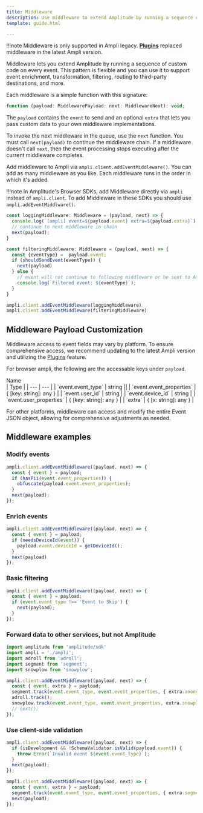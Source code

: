 ```yaml
---
title: Middleware
description: Use middleware to extend Amplitude by running a sequence of custom code on every event. This pattern is flexible and you can use it to support event enrichment, transformation, filtering, routing to third-party destinations, and more.
template: guide.html

---
```


!!!note
    Middleware is only supported in Ampli legacy. **[Plugins](../plugin/)** replaced middleware in the latest Ampli version.

Middleware lets you extend Amplitude by running a sequence of custom code on every event.
 This pattern is flexible and you can use it to support event enrichment, transformation, filtering, routing to third-party destinations, and more.

Each middleware is a simple function with this signature:

```js
function (payload: MiddlewarePayload: next: MiddlewareNext): void;
```

The `payload` contains the `event` to send and an optional `extra` that lets you pass custom data to your own middleware implementations.

To invoke the next middleware in the queue, use the `next` function.
 You must call `next(payload)` to continue the middleware chain. If a middleware doesn't call `next`, then the event processing stops executing after the current middleware completes.

Add middleware to Ampli via `ampli.client.addEventMiddleware()`. You can add as many middleware as you like. Each middleware runs in the order in which it's added.

!!!note
    In Amplitude's Browser SDKs, add Middleware directly via `ampli` instead of `ampli.client`. To add Middleware in these
    SDKs you should use `ampli.addEventMiddlware()`.

```js
const loggingMiddleware: Middleware = (payload, next) => {
  console.log(`[ampli] event=${payload.event} extra=${payload.extra}`);
  // continue to next middleware in chain
  next(payload);
}

const filteringMiddleware: Middleware = (payload, next) => {
  const {eventType} =  payload.event;
  if (shouldSendEvent(eventType)) {
    next(payload)
  } else {
    // event will not continue to following middleware or be sent to Amplitude
    console.log(`Filtered event: ${eventType}`);
  }
}

ampli.client.addEventMiddleware(loggingMiddleware)
ampli.client.addEventMiddleware(filteringMiddleware)
```

## Middleware Payload Customization

Middleware access to event fields may vary by platform. To ensure comprehensive access, we recommend updating to the latest Ampli version and utilizing the [Plugins](./plugin.md) feature.

For browser ampli, the following are the accessable keys under `payload`.
<div class="big-column">Name</div>  | Type |
| --- | --- |
| `event.event_type` | string ||
| `event.event_properties` | { [key: string]: any } |
| `event.user_id` | string |
| `event.device_id` | string |
| `event.user_properties` | { [key: string]: any } |
| `extra` | { [x: string]: any } |

For other platforms, middleware can access and modify the entire Event JSON object, allowing for comprehensive adjustments as needed.

## Middleware examples

### Modify events

```js
ampli.client.addEventMiddleware((payload, next) => {
  const { event } = payload;
  if (hasPii(event.event_properties)) {
    obfuscate(payload.event.event_properties);
  }
  next(payload);
});
```

### Enrich events

```js
ampli.client.addEventMiddleware((payload, next) => {
  const { event } = payload;
  if (needsDeviceId(event)) {
    payload.event.deviceId = getDeviceId();
  }
  next(payload)
});
```

### Basic filtering

```js
ampli.client.addEventMiddleware((payload, next) => {
  const { event } = payload;
  if (event.event_type !== 'Event to Skip') {
    next(payload);
  }
});
```

### Forward data to other services, but not Amplitude

```js
import amplitude from 'amplitude/sdk'
import ampli = './ampli';
import adroll from 'adroll';
import segment from 'segment';
import snowplow from 'snowplow';

ampli.client.addEventMiddleware((payload, next) => {
  const { event, extra } = payload;
  segment.track(event.event_type, event.event_properties, { extra.anonymousId })
  adroll.track();
  snowplow.track(event.event_type, event.event_properties, extra.snowplow.context);
  // next();
});
```

### Use client-side validation

```js
ampli.client.addEventMiddleware((payload, next) => {
  if (isDevelopment && !SchemaValidator.isValid(payload.event)) {
    throw Error(`Invalid event ${event.event_type}`);
  }
  next(payload);
});

ampli.client.addEventMiddleware((payload, next) => {
  const { event, extra } = payload;
  segment.track(event.event_type, event.event_properties, { extra.segment.anonymousId })
  next(payload);
});
```
